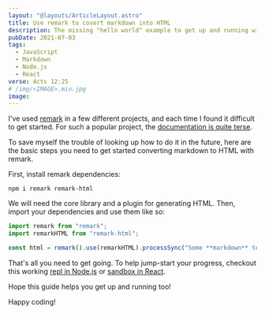 ```yaml
---
layout: "@layouts/ArticleLayout.astro"
title: Use remark to covert markdown into HTML
description: The missing "hello world" example to get up and running with remark
pubDate: 2021-07-03
tags:
  - JavaScript
  - Markdown
  - Node.js
  - React
verse: Acts 12:25
# /img/<IMAGE>.min.jpg
image:
---
```


I've used [remark](https://npm.im/remark) in a few different projects, and each time I found it difficult to get started. For such a popular project, the [documentation is quite terse](https://remark.js.org/).

To save myself the trouble of looking up how to do it in the future, here are the basic steps you need to get started converting markdown to HTML with remark.

First, install remark dependencies:

```
npm i remark remark-html
```

We will need the core library and a plugin for generating HTML. Then, import your dependencies and use them like so:

```js
import remark from "remark";
import remarkHTML from "remark-html";

const html = remark().use(remarkHTML).processSync("Some **markdown** text");
```

That's all you need to get going. To help jump-start your progress, checkout this working [repl in Node.js](https://replit.com/@SeanMcP/remark-example#index.js) or [sandbox in React](https://codesandbox.io/s/react-remark-example-kofy0).

Hope this guide helps you get up and running too!

Happy coding!
